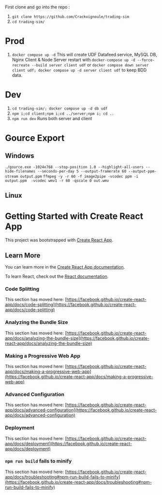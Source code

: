 First clone and go into the repo  :
1. `git clone https://github.com/Crackvignoule/trading-sim`
2. `cd trading-sim/`
   
# Prod
1. `docker compose up -d` This will create UDF Datafeed service, MySQL DB, Nginx Client & Node Server
restart with `docker-compose up -d --force-recreate --build server client udf` or `docker compose down server client udf; docker compose up -d server client udf` to keep BDD data.
# Dev 
1. `cd trading-sim/; docker compose up -d db udf`
2. `npm i;cd client;npm i;cd ../server;npm i; cd ..`
3. `npm run dev` Runs both server and client

# Gource Export
## Windows
   `./gource.exe -1024x768 --stop-position 1.0 --highlight-all-users --hide-filenames --seconds-per-day 5 --output-framerate 60 --output-ppm-stream output.ppm`
   `ffmpeg -y -r 60 -f image2pipe -vcodec ppm -i output.ppm  -vcodec wmv1 -r 60 -qscale 0 out.wmv`
## Linux

# Getting Started with Create React App

This project was bootstrapped with [Create React App](https://github.com/facebook/create-react-app).

## Learn More

You can learn more in the [Create React App documentation](https://facebook.github.io/create-react-app/docs/getting-started).

To learn React, check out the [React documentation](https://reactjs.org/).

### Code Splitting

This section has moved here: [https://facebook.github.io/create-react-app/docs/code-splitting](https://facebook.github.io/create-react-app/docs/code-splitting)

### Analyzing the Bundle Size

This section has moved here: [https://facebook.github.io/create-react-app/docs/analyzing-the-bundle-size](https://facebook.github.io/create-react-app/docs/analyzing-the-bundle-size)

### Making a Progressive Web App

This section has moved here: [https://facebook.github.io/create-react-app/docs/making-a-progressive-web-app](https://facebook.github.io/create-react-app/docs/making-a-progressive-web-app)

### Advanced Configuration

This section has moved here: [https://facebook.github.io/create-react-app/docs/advanced-configuration](https://facebook.github.io/create-react-app/docs/advanced-configuration)

### Deployment

This section has moved here: [https://facebook.github.io/create-react-app/docs/deployment](https://facebook.github.io/create-react-app/docs/deployment)

### `npm run build` fails to minify

This section has moved here: [https://facebook.github.io/create-react-app/docs/troubleshooting#npm-run-build-fails-to-minify](https://facebook.github.io/create-react-app/docs/troubleshooting#npm-run-build-fails-to-minify)
